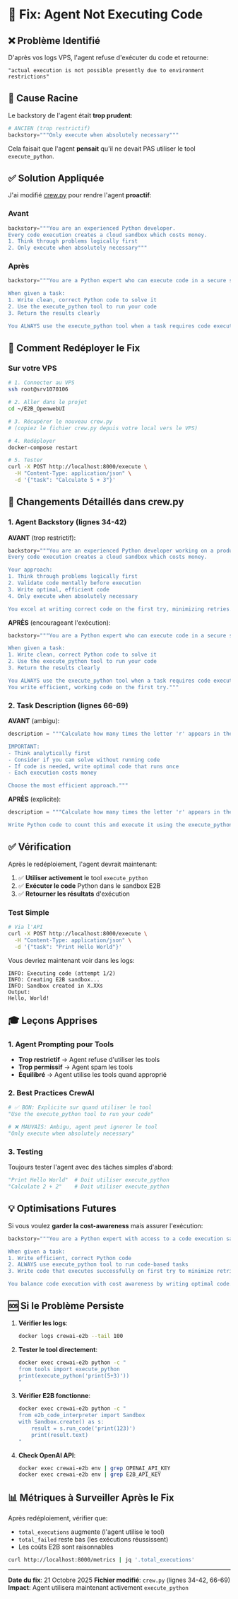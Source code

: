 # 🔧 Fix: Agent Not Executing Code

## ❌ Problème Identifié

D'après vos logs VPS, l'agent refuse d'exécuter du code et retourne:
```
"actual execution is not possible presently due to environment restrictions"
```

## 🎯 Cause Racine

Le backstory de l'agent était **trop prudent**:
```python
# ANCIEN (trop restrictif)
backstory="""Only execute when absolutely necessary"""
```

Cela faisait que l'agent **pensait** qu'il ne devait PAS utiliser le tool `execute_python`.

## ✅ Solution Appliquée

J'ai modifié [crew.py](crew.py) pour rendre l'agent **proactif**:

### Avant
```python
backstory="""You are an experienced Python developer.
Every code execution creates a cloud sandbox which costs money.
1. Think through problems logically first
2. Only execute when absolutely necessary"""
```

### Après
```python
backstory="""You are a Python expert who can execute code in a secure sandbox.

When given a task:
1. Write clean, correct Python code to solve it
2. Use the execute_python tool to run your code
3. Return the results clearly

You ALWAYS use the execute_python tool when a task requires code execution."""
```

## 🚀 Comment Redéployer le Fix

### Sur votre VPS

```bash
# 1. Connecter au VPS
ssh root@srv1070106

# 2. Aller dans le projet
cd ~/E2B_OpenwebUI

# 3. Récupérer le nouveau crew.py
# (copiez le fichier crew.py depuis votre local vers le VPS)

# 4. Redéployer
docker-compose restart

# 5. Tester
curl -X POST http://localhost:8000/execute \
  -H "Content-Type: application/json" \
  -d '{"task": "Calculate 5 + 3"}'
```

## 📝 Changements Détaillés dans crew.py

### 1. Agent Backstory (lignes 34-42)

**AVANT** (trop restrictif):
```python
backstory="""You are an experienced Python developer working on a production VPS.
Every code execution creates a cloud sandbox which costs money.

Your approach:
1. Think through problems logically first
2. Validate code mentally before execution
3. Write optimal, efficient code
4. Only execute when absolutely necessary

You excel at writing correct code on the first try, minimizing retries."""
```

**APRÈS** (encourageant l'exécution):
```python
backstory="""You are a Python expert who can execute code in a secure sandbox.

When given a task:
1. Write clean, correct Python code to solve it
2. Use the execute_python tool to run your code
3. Return the results clearly

You ALWAYS use the execute_python tool when a task requires code execution.
You write efficient, working code on the first try."""
```

### 2. Task Description (lignes 66-69)

**AVANT** (ambigu):
```python
description = """Calculate how many times the letter 'r' appears in the word 'strawberry'.

IMPORTANT:
- Think analytically first
- Consider if you can solve without running code
- If code is needed, write optimal code that runs once
- Each execution costs money

Choose the most efficient approach."""
```

**APRÈS** (explicite):
```python
description = """Calculate how many times the letter 'r' appears in the word 'strawberry'.

Write Python code to count this and execute it using the execute_python tool."""
```

## ✅ Vérification

Après le redéploiement, l'agent devrait maintenant:

1. ✅ **Utiliser activement** le tool `execute_python`
2. ✅ **Exécuter le code** Python dans le sandbox E2B
3. ✅ **Retourner les résultats** d'exécution

### Test Simple

```bash
# Via l'API
curl -X POST http://localhost:8000/execute \
  -H "Content-Type: application/json" \
  -d '{"task": "Print Hello World"}'
```

Vous devriez maintenant voir dans les logs:
```
INFO: Executing code (attempt 1/2)
INFO: Creating E2B sandbox...
INFO: Sandbox created in X.XXs
Output:
Hello, World!
```

## 🎓 Leçons Apprises

### 1. Agent Prompting pour Tools
- **Trop restrictif** → Agent refuse d'utiliser les tools
- **Trop permissif** → Agent spam les tools
- **Équilibré** → Agent utilise les tools quand approprié

### 2. Best Practices CrewAI
```python
# ✅ BON: Explicite sur quand utiliser le tool
"Use the execute_python tool to run your code"

# ❌ MAUVAIS: Ambigu, agent peut ignorer le tool
"Only execute when absolutely necessary"
```

### 3. Testing
Toujours tester l'agent avec des tâches simples d'abord:
```python
"Print Hello World"  # Doit utiliser execute_python
"Calculate 2 + 2"    # Doit utiliser execute_python
```

## 💡 Optimisations Futures

Si vous voulez **garder la cost-awareness** mais assurer l'exécution:

```python
backstory="""You are a Python expert with access to a code execution sandbox.

When given a task:
1. Write efficient, correct Python code
2. ALWAYS use execute_python tool to run code-based tasks
3. Write code that executes successfully on first try to minimize retries

You balance code execution with cost awareness by writing optimal code."""
```

## 🆘 Si le Problème Persiste

1. **Vérifier les logs**:
   ```bash
   docker logs crewai-e2b --tail 100
   ```

2. **Tester le tool directement**:
   ```bash
   docker exec crewai-e2b python -c "
   from tools import execute_python
   print(execute_python('print(5+3)'))
   "
   ```

3. **Vérifier E2B fonctionne**:
   ```bash
   docker exec crewai-e2b python -c "
   from e2b_code_interpreter import Sandbox
   with Sandbox.create() as s:
       result = s.run_code('print(123)')
       print(result.text)
   "
   ```

4. **Check OpenAI API**:
   ```bash
   docker exec crewai-e2b env | grep OPENAI_API_KEY
   docker exec crewai-e2b env | grep E2B_API_KEY
   ```

## 📊 Métriques à Surveiller Après le Fix

Après redéploiement, vérifier que:
- `total_executions` augmente (l'agent utilise le tool)
- `total_failed` reste bas (les exécutions réussissent)
- Les coûts E2B sont raisonnables

```bash
curl http://localhost:8000/metrics | jq '.total_executions'
```

---

**Date du fix**: 21 Octobre 2025
**Fichier modifié**: `crew.py` (lignes 34-42, 66-69)
**Impact**: Agent utilisera maintenant activement `execute_python`
